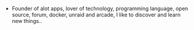 - Founder of alot apps, lover of technology, programming language, open source, forum, docker, unraid and arcade, I like to discover and learn new things..
  <br>














































































































































































































































































































































































































































































































































































































































































































































































